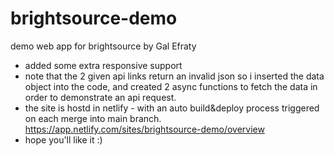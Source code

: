 # brightsource-demo
demo web app for brightsource by Gal Efraty

* added some extra responsive support 
* note that the 2 given api links return an invalid json so i inserted the data object into the code, and created 2 async functions to fetch the data in order to demonstrate an api request.
* the site is hostd in netlify - with an auto build&deploy process triggered on each merge into main branch.
https://app.netlify.com/sites/brightsource-demo/overview
* hope you'll like it :)
